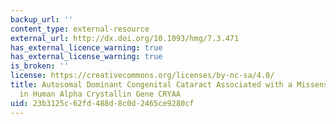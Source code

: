 ```yaml
---
backup_url: ''
content_type: external-resource
external_url: http://dx.doi.org/10.1093/hmg/7.3.471
has_external_licence_warning: true
has_external_license_warning: true
is_broken: ''
license: https://creativecommons.org/licenses/by-nc-sa/4.0/
title: Autosomal Dominant Congenital Cataract Associated with a Missense Mutation
  in Human Alpha Crystallin Gene CRYAA
uid: 23b3125c-62fd-488d-8c0d-2465ce9280cf
---
```

